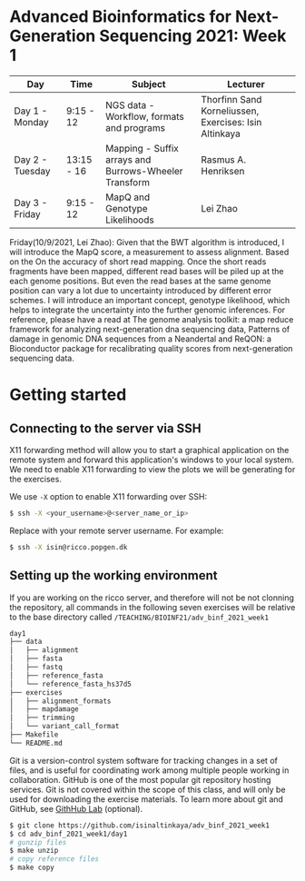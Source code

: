 # Advanced Bioinformatics for Next-Generation Sequencing 2021: Week 1




Day | Time |  Subject | Lecturer
--- | --- | --- | ---
Day 1 - Monday | 9:15 - 12 | NGS data - Workflow, formats and programs | Thorfinn Sand Korneliussen, Exercises: Isin Altinkaya
Day 2 - Tuesday | 13:15 - 16 | Mapping - Suffix arrays and Burrows-Wheeler Transform | Rasmus A. Henriksen
Day 3 - Friday | 9:15 - 12 | MapQ and Genotype Likelihoods | Lei Zhao

Friday(10/9/2021, Lei Zhao): 
Given that the BWT algorithm is introduced, I will introduce the MapQ score, a measurement to assess alignment. Based on the On the accuracy of short read mapping.
Once the short reads fragments have been mapped, different read bases will be piled up at the each genome positions. But even the read bases at the same genome position can vary a lot due to uncertainty introduced by different error schemes. I will introduce an important concept, genotype likelihood, which helps to integrate the uncertainty into the further genomic inferences. For reference, please have a read at The genome analysis toolkit: a map reduce framework for analyzing next-generation dna sequencing data, Patterns of damage in genomic DNA sequences from a Neandertal and ReQON: a Bioconductor package for recalibrating quality scores from next-generation sequencing data.




# Getting started
## Connecting to the server via SSH


X11 forwarding method will allow you to start a graphical application on the remote system and forward this application's windows to your local system. We need to enable X11 forwarding to view the plots we will be generating for the exercises.

We use `-X` option to enable X11 forwarding over SSH:

```sh
$ ssh -X <your_username>@<server_name_or_ip>
```

Replace with your remote server username. For example:


```sh
$ ssh -X isin@ricco.popgen.dk
```




## Setting up the working environment


If you are working on the ricco server, and therefore will not be not clonning the repository, all commands in the following seven exercises will be relative to the base directory called `/TEACHING/BIOINF21/adv_binf_2021_week1`

```sh
day1
├── data
│   ├── alignment
│   ├── fasta
│   ├── fastq
│   ├── reference_fasta
│   └── reference_fasta_hs37d5
├── exercises
│   ├── alignment_formats
│   ├── mapdamage
│   ├── trimming
│   └── variant_call_format
├── Makefile
└── README.md
```

Git is a version-control system software for tracking changes in a set of files, and is useful for coordinating work among multiple people working in collaboration. GitHub is one of the most popular git repository hosting services. Git is not covered within the scope of this class, and will only be used for downloading the exercise materials. To learn more about git and GitHub, see [GithHub Lab](https://lab.github.com/) (optional).


```sh
$ git clone https://github.com/isinaltinkaya/adv_binf_2021_week1
$ cd adv_binf_2021_week1/day1
# gunzip files
$ make unzip
# copy reference files
$ make copy
```

